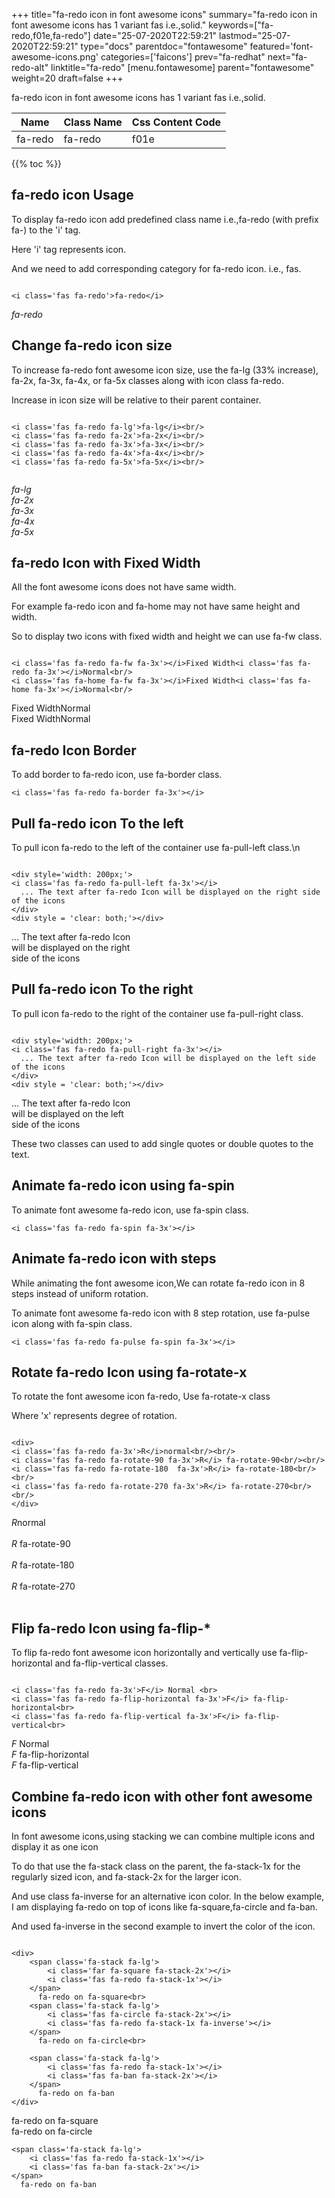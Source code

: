 +++
title="fa-redo icon in font awesome icons"
summary="fa-redo icon in font awesome icons has 1 variant fas i.e.,solid."
keywords=["fa-redo,f01e,fa-redo"]
date="25-07-2020T22:59:21"
lastmod="25-07-2020T22:59:21"
type="docs"
parentdoc="fontawesome"
featured='font-awesome-icons.png'
categories=['faicons']
prev="fa-redhat"
next="fa-redo-alt"
linktitle="fa-redo"
[menu.fontawesome]
parent="fontawesome"
weight=20
draft=false
+++


fa-redo icon in font awesome icons has 1 variant fas i.e.,solid.

<div class='table-responsive'><table class='table'><thead><tr><th>Name</th><th>Class Name</th><th>Css Content Code</th></tr></thead><tbody><tr><td>fa-redo</td><td>fa-redo</td><td>f01e</td></tr></tbody></table></div>


{{% toc %}}


## fa-redo icon Usage

To display fa-redo icon add predefined class name i.e.,fa-redo (with prefix fa-) to the 'i' tag.

Here 'i' tag represents icon.

And we need to add corresponding category for fa-redo icon. i.e., fas.


```

<i class='fas fa-redo'>fa-redo</i>
```

<i class='fas fa-redo'>fa-redo</i>




## Change fa-redo icon size
To increase fa-redo font awesome icon size, use the fa-lg (33% increase), fa-2x, fa-3x, fa-4x, or fa-5x classes along with icon class fa-redo.

Increase in icon size will be relative to their parent container. 

```

<i class='fas fa-redo fa-lg'>fa-lg</i><br/>
<i class='fas fa-redo fa-2x'>fa-2x</i><br/>
<i class='fas fa-redo fa-3x'>fa-3x</i><br/>
<i class='fas fa-redo fa-4x'>fa-4x</i><br/>
<i class='fas fa-redo fa-5x'>fa-5x</i><br/>
            
```

<i class='fas fa-redo fa-lg'>fa-lg</i><br/>
<i class='fas fa-redo fa-2x'>fa-2x</i><br/>
<i class='fas fa-redo fa-3x'>fa-3x</i><br/>
<i class='fas fa-redo fa-4x'>fa-4x</i><br/>
<i class='fas fa-redo fa-5x'>fa-5x</i><br/>
            



## fa-redo Icon with Fixed Width 

All the font awesome icons does not have same width.

For example fa-redo icon and fa-home may not have same height and width.

So to display two icons with fixed width and height we can use fa-fw class.


```

<i class='fas fa-redo fa-fw fa-3x'></i>Fixed Width<i class='fas fa-redo fa-3x'></i>Normal<br/>
<i class='fas fa-home fa-fw fa-3x'></i>Fixed Width<i class='fas fa-home fa-3x'></i>Normal<br/>
```

<i class='fas fa-redo fa-fw fa-3x'></i>Fixed Width<i class='fas fa-redo fa-3x'></i>Normal<br/>
<i class='fas fa-home fa-fw fa-3x'></i>Fixed Width<i class='fas fa-home fa-3x'></i>Normal<br/>



## fa-redo Icon Border 

To add border to fa-redo icon, use fa-border class.


```
<i class='fas fa-redo fa-border fa-3x'></i>

```
<i class='fas fa-redo fa-border fa-3x'></i>





## Pull fa-redo icon To the left

To pull icon fa-redo to the left of the container use fa-pull-left class.\n

```

<div style='width: 200px;'>
<i class='fas fa-redo fa-pull-left fa-3x'></i>
  ... The text after fa-redo Icon will be displayed on the right side of the icons
</div>
<div style = 'clear: both;'></div>
```

<div style='width: 200px;'>
<i class='fas fa-redo fa-pull-left fa-3x'></i>
  ... The text after fa-redo Icon will be displayed on the right side of the icons
</div>
<div style = 'clear: both;'></div>




## Pull fa-redo icon To the right
To pull icon fa-redo to the right of the container use fa-pull-right class.

```

<div style='width: 200px;'>
<i class='fas fa-redo fa-pull-right fa-3x'></i>
  ... The text after fa-redo Icon will be displayed on the left side of the icons
</div>
<div style = 'clear: both;'></div>
```

<div style='width: 200px;'>
<i class='fas fa-redo fa-pull-right fa-3x'></i>
  ... The text after fa-redo Icon will be displayed on the left side of the icons
</div>
<div style = 'clear: both;'></div>

These two classes can used to add single quotes or double quotes to the text.


## Animate fa-redo icon using fa-spin
To animate font awesome fa-redo icon, use fa-spin class.

```
<i class='fas fa-redo fa-spin fa-3x'></i>
```
<i class='fas fa-redo fa-spin fa-3x'></i>




## Animate fa-redo icon with steps
While animating the font awesome icon,We can rotate fa-redo icon in 8 steps instead of uniform rotation.

To animate font awesome fa-redo icon with 8 step rotation, use fa-pulse icon along with fa-spin class.


```
<i class='fas fa-redo fa-pulse fa-spin fa-3x'></i>

```
<i class='fas fa-redo fa-pulse fa-spin fa-3x'></i>





## Rotate fa-redo Icon using fa-rotate-x
To rotate the font awesome icon fa-redo, Use fa-rotate-x class

Where 'x' represents degree of rotation.


```

<div>
<i class='fas fa-redo fa-3x'>R</i>normal<br/><br/>
<i class='fas fa-redo fa-rotate-90 fa-3x'>R</i> fa-rotate-90<br/><br/> 
<i class='fas fa-redo fa-rotate-180  fa-3x'>R</i> fa-rotate-180<br/><br/> 
<i class='fas fa-redo fa-rotate-270 fa-3x'>R</i> fa-rotate-270<br/><br/>
</div>
```

<div>
<i class='fas fa-redo fa-3x'>R</i>normal<br/><br/>
<i class='fas fa-redo fa-rotate-90 fa-3x'>R</i> fa-rotate-90<br/><br/> 
<i class='fas fa-redo fa-rotate-180  fa-3x'>R</i> fa-rotate-180<br/><br/> 
<i class='fas fa-redo fa-rotate-270 fa-3x'>R</i> fa-rotate-270<br/><br/>
</div>




## Flip fa-redo Icon using fa-flip-*
To flip fa-redo font awesome icon horizontally and vertically use fa-flip-horizontal and fa-flip-vertical classes. 

```

<i class='fas fa-redo fa-3x'>F</i> Normal <br>
<i class='fas fa-redo fa-flip-horizontal fa-3x'>F</i> fa-flip-horizontal<br>
<i class='fas fa-redo fa-flip-vertical fa-3x'>F</i> fa-flip-vertical<br>
```

<i class='fas fa-redo fa-3x'>F</i> Normal <br>
<i class='fas fa-redo fa-flip-horizontal fa-3x'>F</i> fa-flip-horizontal<br>
<i class='fas fa-redo fa-flip-vertical fa-3x'>F</i> fa-flip-vertical<br>




## Combine fa-redo icon with other font awesome icons
In font awesome icons,using stacking we can combine multiple icons and display it as one icon 

To do that use the fa-stack class on the parent, the fa-stack-1x for the regularly sized icon, and fa-stack-2x for the larger icon.

And use class fa-inverse for an alternative icon color. 
In the below example, I am displaying fa-redo on top of icons like fa-square,fa-circle and fa-ban.

And used fa-inverse in the second example to invert the color of the icon.

```

<div>
    <span class='fa-stack fa-lg'>
        <i class='far fa-square fa-stack-2x'></i>
        <i class='fas fa-redo fa-stack-1x'></i>
    </span>
      fa-redo on fa-square<br>
    <span class='fa-stack fa-lg'>
        <i class='fas fa-circle fa-stack-2x'></i>
        <i class='fas fa-redo fa-stack-1x fa-inverse'></i>
    </span>
      fa-redo on fa-circle<br>

    <span class='fa-stack fa-lg'>
        <i class='fas fa-redo fa-stack-1x'></i>
        <i class='fas fa-ban fa-stack-2x'></i>
    </span>
      fa-redo on fa-ban
</div>
```

<div>
    <span class='fa-stack fa-lg'>
        <i class='far fa-square fa-stack-2x'></i>
        <i class='fas fa-redo fa-stack-1x'></i>
    </span>
      fa-redo on fa-square<br>
    <span class='fa-stack fa-lg'>
        <i class='fas fa-circle fa-stack-2x'></i>
        <i class='fas fa-redo fa-stack-1x fa-inverse'></i>
    </span>
      fa-redo on fa-circle<br>

    <span class='fa-stack fa-lg'>
        <i class='fas fa-redo fa-stack-1x'></i>
        <i class='fas fa-ban fa-stack-2x'></i>
    </span>
      fa-redo on fa-ban
</div>






